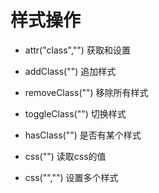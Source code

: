# 样式操作



 - attr("class","") 获取和设置



 - addClass("") 追加样式



 - removeClass("") 移除所有样式



 - toggleClass("") 切换样式



 - hasClass("") 是否有某个样式



 - css("") 读取css的值



 - css("","") 设置多个样式


